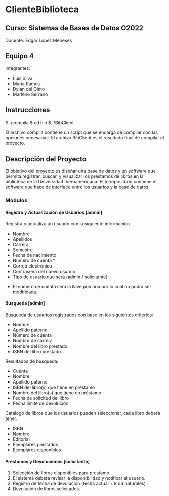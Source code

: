 # ClienteBiblioteca

## Curso: Sistemas de Bases de Datos O2022

Docente. Edgar Lopez Meneses

## Equipo 4
Integrantes:
- Luis Silva
- María Ramos
- Dylan del Olmo
- Marlene Serrano

## Instrucciones
  $ ./compila
  $ cd bin
  $ ./BibClient

El archivo compila contiene un script que se encarga de compilar con las opciones necesarias.
El archivo BibClient es el resultado final de compilar el proyecto.

## Descripción del Proyecto

El objetivo del proyecto es diseñar una base de datos y un software que permita registrar, buscar, y visualizar los préstamos de libros en la biblioteca de la Universidad Iberoamericana. Este repositorio contiene el software que hace de interface entre los usuarios y la base de datos.

### Modulos

#### Registro y Actualización de Usuarios [admin]

Registra o actualiza un usuario con la siguiente información
- Nombre
- Apellidos
- Carrera
- Semestre
- Fecha de nacimiento
- Número de cuenta *
- Correo electrónico
- Contraseña del nuevo usuario
- Tipo de usuario que será (admin / solicitante)

* El número de cuenta será la llave primaria por lo cual no podrá ser modificada.

#### Búsqueda [admin]

Busqueda de usuarios registrados con base en los siguientes criterios:
- Nombre
- Apellido paterno
- Número de cuenta
- Nombre de carrera
- Nombre del libro prestado
- ISBN del libro prestado

Resultados de busqueda:
- Cuenta
- Nombre
- Apellido paterno
- ISBN del libro(s) que tiene en préstamo
- Nombre del libro(s) que tiene en préstamo
- Fecha de solicitud del libro
- Fecha límite de devolución

Catálogo de libros que los usuarios pueden seleccionar, cada libro deberá tener:
- ISBN
- Nombre
- Editorial
- Ejemplares prestados
- Ejemplares disponibles

#### Préstamos y Devoluciones [solicitante]

1. Selección de libros disponibles para prestamo.
2. El sistema deberá revisar la disponibilidad y notificar al usuario. 
3. Registro de fecha de devolución (fecha actual + 8 dd naturales).
4. Devolución de libros solicitados.
